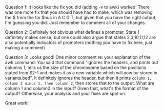 Question 1: It looks like the fix you did (adding -v to awk) worked! There was one more fix that you should have had to make, which was removing the $ from the for $nuc in A C G T, but given that you have the right output, I'm guessing you did. Just remember to comment all of your changes.

Question 2: Definitely not obvious what defines a promoter. State 1 definitely makes sense, but one could also argue that states 2,3,10,11,12 are also potentially indicators of promoters (nothing you have to fix here, just making a comment)

Question 3: Looks good! One minor comment re: your explanation of the awk command: You said that command "ignores the headers, and prints out columns 1, tells us the size of the chromosome based on the positions stated from $2-1 and makes it as a new variable which will now be stored in variants.bed". It definitely ignores the header, but then it prints `column 1, column 2 minus 1, then column 2`, then stores that to the output. What are column 1 and column2 in the input? Given that, what's the format of the output? Otherwise, your analysis and your fixes are spot on.

Great work!
